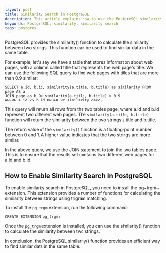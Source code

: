 ```yaml
---
layout: post
title: Similarity Search in PostgreSQL
description: This article explains how to use the PostgreSQL similarity() function to find similar data in the same table.
keywords: PostgreSQL, similarity, similarity search
tags: postgres
---
```


PostgreSQL provides the similarity() function to calculate the
similarity between two strings. This function can be used to find
similar data in the same table.

For example, let\'s say we have a table that stores information about
web pages, with a column called title that represents the web page\'s
title. We can use the following SQL query to find web pages with titles
that are more than 0.9 similar:

``` {.SQL}
SELECT a.id, b.id, similarity(a.title, b.title) as similarity FROM page AS a
JOIN page as b ON similarity(a.title, b.title) > 0.9
WHERE a.id <> b.id ORDER BY similarity desc;
```

This query will return all rows from the two tables page, where a.id and
b.id represent two different web pages. The
`similarity(a.title, b.title)` function will return the similarity
between the two strings a.title and b.title.

The return value of the `similarity()` function is a floating-point
number between 0 and 1. A higher value indicates that the two strings
are more similar.

In the above query, we use the JOIN statement to join the two tables
page. This is to ensure that the results set contains two different web
pages for a.id and b.id.

## How to Enable Similarity Search in PostgreSQL

To enable similarity search in PostgreSQL, you need to install the
pg~trgm~ extension. This extension provides a number of functions for
calculating the similarity between strings using trigram matching.

To install the `pg_trgm` extension, run the following command:

    CREATE EXTENSION pg_trgm;

Once the `pg_trgm` extension is installed, you can use the similarity()
function to calculate the similarity between two strings.

In conclusion, the PostgreSQL similarity() function provides an
efficient way to find similar data in the same table.
